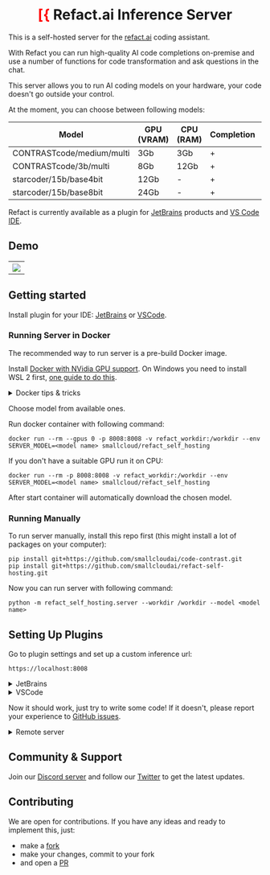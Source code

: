 <div align="center">

# <font color="red">[{</font> Refact.ai Inference Server

</div>

This is a self-hosted server for the [refact.ai](https://www.refact.ai) coding assistant.

With Refact you can run high-quality AI code completions on-premise and use a number of
functions for code transformation and ask questions in the chat.

This server allows you to run AI coding models on your hardware, your code doesn't go outside your control.

At the moment, you can choose between following models:

| Model                     | GPU (VRAM) | CPU (RAM) | Completion | AI Toolbox | Chat |
| ------------------------- | ---------- | --------- | ---------- | ---------- | ---- |
| CONTRASTcode/medium/multi |        3Gb |       3Gb |          + |            |      |    
| CONTRASTcode/3b/multi     |        8Gb |      12Gb |          + |            |      |
| starcoder/15b/base4bit    |       12Gb |         - |          + |          + |    + |
| starcoder/15b/base8bit    |       24Gb |         - |          + |          + |    + |

Refact is currently available as a plugin for [JetBrains](https://plugins.jetbrains.com/plugin/20647-refact-ai)
products and [VS Code IDE](https://marketplace.visualstudio.com/items?itemName=smallcloud.codify).


## Demo

<table align="center">
<tr>
<th><img src="https://plugins.jetbrains.com/files/20647/screenshot_277b57c5-2104-4ca8-9efc-1a63b8cb330f" align="center"/></th>
</tr>
</table>

## Getting started
Install plugin for your IDE:
[JetBrains](https://plugins.jetbrains.com/plugin/20647-refact-ai) or
[VSCode](https://marketplace.visualstudio.com/items?itemName=smallcloud.codify).


### Running Server in Docker
The recommended way to run server is a pre-build Docker image.

Install [Docker with NVidia GPU support](https://docs.nvidia.com/datacenter/cloud-native/container-toolkit/install-guide.html#docker).
On Windows you need to install WSL 2 first, [one guide to do this](https://docs.docker.com/desktop/install/windows-install).


<details><summary>Docker tips & tricks</summary>

Add your yourself to docker group to run docker without sudo (works for Linux):
```commandline
sudo usermod -aG docker {your user}
```
List all containers:
```commandline
docker ps -a
```
Create a new container:
```commandline
docker run
```
Start and stop existing containers (stop doesn't remove them):
```commandline
docker start
docker stop
```
Remove a container and all its data:
```commandline
docker rm
```

Shows messages from the container:
```commandline
docker logs -f
```
</details>

Choose model from available ones.

Run docker container with following command:
```commandline
docker run --rm --gpus 0 -p 8008:8008 -v refact_workdir:/workdir --env SERVER_MODEL=<model name> smallcloud/refact_self_hosting
```
If you don't have a suitable GPU run it on CPU:
```commandline
docker run --rm -p 8008:8008 -v refact_workdir:/workdir --env SERVER_MODEL=<model name> smallcloud/refact_self_hosting
```
After start container will automatically download the chosen model.


### Running Manually

To run server manually, install this repo first (this might install a lot of packages on your computer):
```commandline
pip install git+https://github.com/smallcloudai/code-contrast.git
pip install git+https://github.com/smallcloudai/refact-self-hosting.git
```
Now you can run server with following command:
```commandline
python -m refact_self_hosting.server --workdir /workdir --model <model name>
```


## Setting Up Plugins

Go to plugin settings and set up a custom inference url:
```commandline
https://localhost:8008
```
<details><summary>JetBrains</summary>
Settings > Tools > Refact.ai > Advanced > Inference URL
</details>
<details><summary>VSCode</summary>
Extensions > Refact.ai Assistant > Settings > Infurl
</details>


Now it should work, just try to write some code! If it doesn't, please report your experience to
[GitHub issues](https://github.com/smallcloudai/code-contrast/issues).


<details><summary>Remote server</summary>

If you run server on remote host, you should add it to /etc/hosts
(or C:\Windows\System32\drivers\etc\hosts on Windows) on client.
Do not forget to replace {server ip address} to real server ip address.

```commandline
{server ip address}  inference.smallcloud.local
```

and set up this inference url in plugin:

```commandline
https://inference.smallcloud.local:8008
```
</details>


## Community & Support
Join our [Discord server](https://www.smallcloud.ai/discord) and follow our
[Twitter](https://twitter.com/refact_ai) to get the latest updates.



## Contributing

We are open for contributions. If you have any ideas and ready to implement this, just:
- make a [fork](https://github.com/smallcloudai/code-contrast/fork)
- make your changes, commit to your fork
- and open a [PR](https://github.com/smallcloudai/code-contrast/fork)

